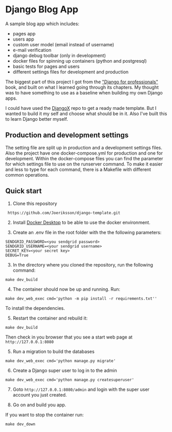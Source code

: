 # Django Blog App

A sample blog app which includes:

- pages app
- users app
- custom user model (email instead of username)
- e-mail verification
- django debug toolbar (only in development)
- docker files for spinning up containers (python and postgresql)
- basic tests for pages and users
- different settings files for development and production

The biggest part of this project I got from the ["Django for professionals"](https://djangoforprofessionals.com) book, and built on what I learned going through its chapters. My thought was to have something to use as a baseline when building my own Django apps.

I could have used the [DjangoX](https://github.com/wsvincent/djangox) repo to get a ready made template. But I wanted to build it my self and choose what should be in it. Also I've built this to learn Django better myself.  

## Production and development settings

The setting file are split up in production and a development settings files. Also the project have one docker-compose.yml for production and one for development. Within the docker-compose files you can find the parameter for which settings file to use on the runserver command. To make it easier and less to type for each command, there is a Makefile with different common operations.

## Quick start

1. Clone this repository

` https://github.com/Joeriksson/django-template.git`

2. Install [Docker Desktop](https://www.docker.com/products/docker-desktop) to be able to use the docker environment.

3. Create an .env file in the root folder with the the following parameters:

```ENVIRONMENT='development'
SENDGRID_PASSWORD=<you sendgrid password>
SENDGRID_USERNAME=<your sendgrid username>
SECRET_KEY=<your secret key>
DEBUG=True
```

3. In the directory where you cloned the repository, run the following command:

`make dev_build`

4. The container should now be up and running. Run:

  `make dev_web_exec cmd='python -m pip install -r requirements.txt''`
  
  To install the dependencies. 
  
5. Restart the container and rebuild it:

  `make dev_build` 
  
  Then check in you browser that you see a start web page at `http://127.0.0.1:8080`

5. Run a migration to build the databases

  `make dev_web_exec cmd='python manage.py migrate'`

6. Create a Django super user to log in to the admin

  `make dev_web_exec cmd='python manage.py createsuperuser'`

7. Goto `http://127.0.0.1:8080/admin` and login with the super user account you just created.

8. Go on and build you app.

If you want to stop the container run:

  `make dev_down`


